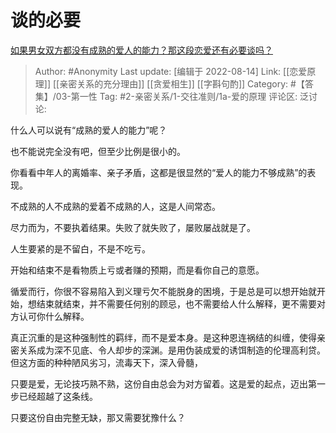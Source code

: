 # 谈的必要
[如果男女双方都没有成熟的爱人的能力？那这段恋爱还有必要谈吗？](https://www.zhihu.com/question/548219694/answer/2625442864)

> Author: #Anonymity
> Last update: [编辑于 2022-08-14]
> Link: [[恋爱原理]] [[亲密关系的充分理由]] [[贪爱相生]] [[字斟句酌]]
> Category: #【答集】/03-第一性
> Tag: #2-亲密关系/1-交往准则/1a-爱的原理
> 评论区:
> 泛讨论:

什么人可以说有“成熟的爱人的能力”呢？

也不能说完全没有吧，但至少比例是很小的。

你看看中年人的离婚率、亲子矛盾，这都是很显然的“爱人的能力不够成熟”的表现。

不成熟的人不成熟的爱着不成熟的人，这是人间常态。

尽力而为，不要执着结果。失败了就失败了，屡败屡战就是了。

人生要紧的是不留白，不是不吃亏。

开始和结束不是看物质上亏或者赚的预期，而是看你自己的意愿。

循爱而行，你很不容易陷入到义理亏欠不能脱身的困境，于是总是可以想开始就开始，想结束就结束，并不需要任何别的顾忌，也不需要给人什么解释，更不需要对方认可你什么解释。

真正沉重的是这种强制性的羁绊，而不是爱本身。是这种恩连祸结的纠缠，使得亲密关系成为深不见底、令人却步的深渊。是用伪装成爱的诱饵制造的伦理高利贷。但这方面的种种陋风劣习，流毒天下，深入骨髓，

只要是爱，无论技巧熟不熟，这份自由总会为对方留着。这是爱的起点，迈出第一步已经超越了这条线。

只要这份自由完整无缺，那又需要犹豫什么？
